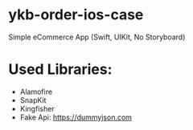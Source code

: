 # ykb-order-ios-case
Simple eCommerce App (Swift, UIKit, No Storyboard)

# Used Libraries:
- Alamofire
- SnapKit
- Kingfisher
- Fake Api: https://dummyjson.com
